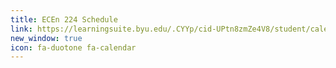 ```yaml
---
title: ECEn 224 Schedule
link: https://learningsuite.byu.edu/.CYYp/cid-UPtn8zmZe4V8/student/calendar
new_window: true
icon: fa-duotone fa-calendar
---
```

